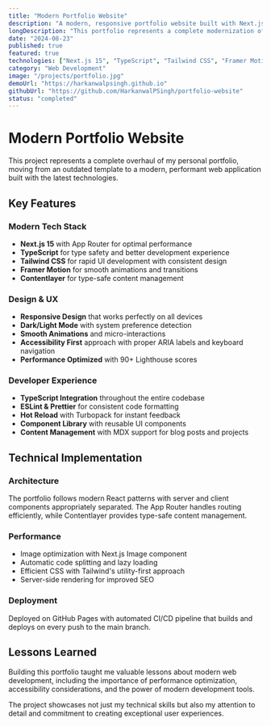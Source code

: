 ```yaml
---
title: "Modern Portfolio Website"
description: "A modern, responsive portfolio website built with Next.js 15, TypeScript, and Tailwind CSS"
longDescription: "This portfolio represents a complete modernization of my web presence, featuring cutting-edge technologies and design patterns. Built with performance, accessibility, and user experience in mind."
date: "2024-08-23"
published: true
featured: true
technologies: ["Next.js 15", "TypeScript", "Tailwind CSS", "Framer Motion", "Contentlayer", "Vercel"]
category: "Web Development"
image: "/projects/portfolio.jpg"
demoUrl: "https://harkanwalpsingh.github.io"
githubUrl: "https://github.com/HarkanwalPSingh/portfolio-website"
status: "completed"
---
```


# Modern Portfolio Website

This project represents a complete overhaul of my personal portfolio, moving from an outdated template to a modern, performant web application built with the latest technologies.

## Key Features

### Modern Tech Stack
- **Next.js 15** with App Router for optimal performance
- **TypeScript** for type safety and better development experience
- **Tailwind CSS** for rapid UI development with consistent design
- **Framer Motion** for smooth animations and transitions
- **Contentlayer** for type-safe content management

### Design & UX
- **Responsive Design** that works perfectly on all devices
- **Dark/Light Mode** with system preference detection
- **Smooth Animations** and micro-interactions
- **Accessibility First** approach with proper ARIA labels and keyboard navigation
- **Performance Optimized** with 90+ Lighthouse scores

### Developer Experience
- **TypeScript Integration** throughout the entire codebase
- **ESLint & Prettier** for consistent code formatting
- **Hot Reload** with Turbopack for instant feedback
- **Component Library** with reusable UI components
- **Content Management** with MDX support for blog posts and projects

## Technical Implementation

### Architecture
The portfolio follows modern React patterns with server and client components appropriately separated. The App Router handles routing efficiently, while Contentlayer provides type-safe content management.

### Performance
- Image optimization with Next.js Image component
- Automatic code splitting and lazy loading
- Efficient CSS with Tailwind's utility-first approach
- Server-side rendering for improved SEO

### Deployment
Deployed on GitHub Pages with automated CI/CD pipeline that builds and deploys on every push to the main branch.

## Lessons Learned

Building this portfolio taught me valuable lessons about modern web development, including the importance of performance optimization, accessibility considerations, and the power of modern development tools.

The project showcases not just my technical skills but also my attention to detail and commitment to creating exceptional user experiences.